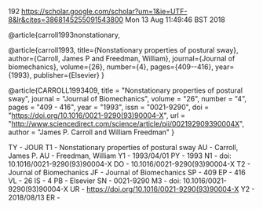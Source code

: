 192
https://scholar.google.com/scholar?um=1&ie=UTF-8&lr&cites=3868145255091543800
Mon 13 Aug 11:49:46 BST 2018

@article{carroll1993nonstationary,


@article{carroll1993,
  title={Nonstationary properties of postural sway},
  author={Carroll, James P and Freedman, William},
  journal={Journal of biomechanics},
  volume={26},
  number={4},
  pages={409--416},
  year={1993},
  publisher={Elsevier}
}

@article{CARROLL1993409,
title = "Nonstationary properties of postural sway",
journal = "Journal of Biomechanics",
volume = "26",
number = "4",
pages = "409 - 416",
year = "1993",
issn = "0021-9290",
doi = "https://doi.org/10.1016/0021-9290(93)90004-X",
url = "http://www.sciencedirect.com/science/article/pii/002192909390004X",
author = "James P. Carroll and William Freedman"
}

TY  - JOUR
T1  - Nonstationary properties of postural sway
AU  - Carroll, James P.
AU  - Freedman, William
Y1  - 1993/04/01
PY  - 1993
N1  - doi: 10.1016/0021-9290(93)90004-X
DO  - 10.1016/0021-9290(93)90004-X
T2  - Journal of Biomechanics
JF  - Journal of Biomechanics
SP  - 409
EP  - 416
VL  - 26
IS  - 4
PB  - Elsevier
SN  - 0021-9290
M3  - doi: 10.1016/0021-9290(93)90004-X
UR  - https://doi.org/10.1016/0021-9290(93)90004-X
Y2  - 2018/08/13
ER  - 
